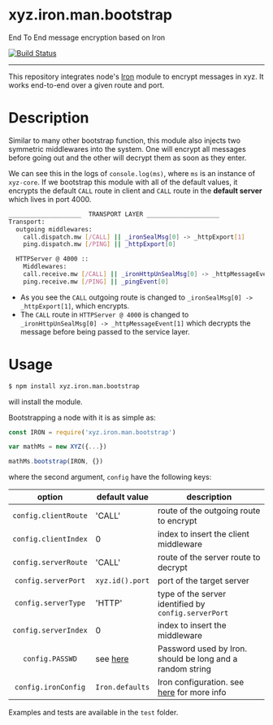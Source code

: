# xyz.iron.man.bootstrap
End To End message encryption based on Iron

[![Build Status](https://travis-ci.org/node-xyz/xyz.iron.man.bootstrap.svg?branch=master)](https://travis-ci.org/node-xyz/xyz.iron.man.bootstrap)

---

This repository integrates node's [Iron](https://github.com/hueniverse/iron) module to encrypt messages in xyz. It works end-to-end over a given route and port.

# Description

Similar to many other bootstrap function, this module also injects two symmetric middlewares into the system. One will encrypt all messages before going out and the other will decrypt them as soon as they enter.

We can see this in the logs of `console.log(ms)`, where `ms` is an instance of `xyz-core`. If we bootstrap this module with all of the default values, it encrypts the default `CALL` route in client and `CALL` route in the **default server** which lives in port 4000.


```bash
____________________  TRANSPORT LAYER ____________________
Transport:
  outgoing middlewares:
    call.dispatch.mw [/CALL] || _ironSealMsg[0] -> _httpExport[1]
    ping.dispatch.mw [/PING] || _httpExport[0]

  HTTPServer @ 4000 ::
    Middlewares:
    call.receive.mw [/CALL] || _ironHttpUnSealMsg[0] -> _httpMessageEvent[1]
    ping.receive.mw [/PING] || _pingEvent[0]
```

- As you see the `CALL` outgoing route is changed to `_ironSealMsg[0] -> _httpExport[1]`, which encrypts.
- The `CALL` route in `HTTPServer @ 4000` is changed to ` _ironHttpUnSealMsg[0] -> _httpMessageEvent[1]` which decrypts the message before being passed to the service layer.

# Usage

```bash
$ npm install xyz.iron.man.bootstrap
```

will install the module.

Bootstrapping a node with it is as simple as:

```javascript
const IRON = require('xyz.iron.man.bootstrap')

var mathMs = new XYZ({...})

mathMs.bootstrap(IRON, {})
```

where the second argument, `config` have the following keys:

|    option   | default value   | description |
|:-----------:|-----------------|-------------|
| `config.clientRoute`         | 'CALL'            | route of the outgoing route to encrypt       |
| `config.clientIndex`         | 0               | index to insert the client middleware       |
| `config.serverRoute`         | 'CALL'            | route of the server route to decrypt      |
| `config.serverPort`          | `xyz.id().port` | port of the target server      |
| `config.serverType`          | 'HTTP'          | type of the server identified by `config.serverPort`      |
| `config.serverIndex`         | 0               | index to insert the middleware      |
| `config.PASSWD`              | see [here](https://github.com/node-xyz/xyz.iron.man.bootstrap/blob/master/xyz.iron.man.bootstrap.js#L13)               | Password used by Iron. should be long and a random string     |
| `config.ironConfig`          | `Iron.defaults`               |  Iron configuration. see [here](https://github.com/hueniverse/iron) for more info      |

Examples and tests are available in the `test` folder.
